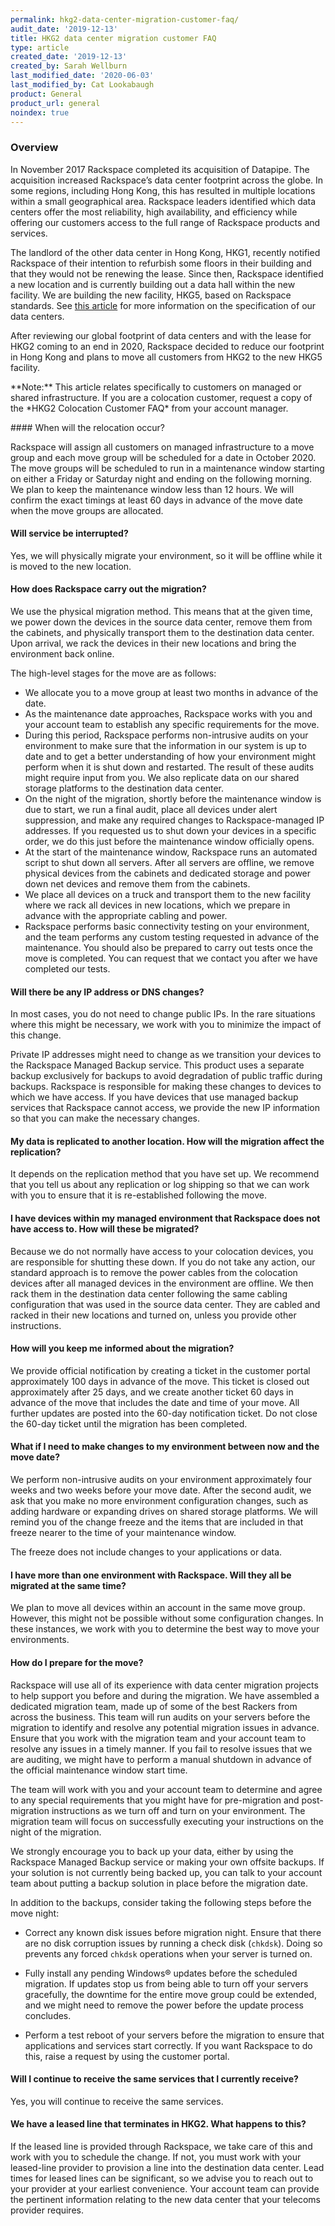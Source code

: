 ```yaml
---
permalink: hkg2-data-center-migration-customer-faq/
audit_date: '2019-12-13'
title: HKG2 data center migration customer FAQ
type: article
created_date: '2019-12-13'
created_by: Sarah Wellburn
last_modified_date: '2020-06-03'
last_modified_by: Cat Lookabaugh
product: General
product_url: general
noindex: true
---
```


### Overview

In November 2017 Rackspace completed its acquisition of Datapipe. The
acquisition increased Rackspace’s data center footprint across the globe. In
some regions, including Hong Kong, this has resulted in multiple locations
within a small geographical area. Rackspace leaders identified which data
centers offer the most reliability, high availability, and efficiency while
offering our customers access to the full range of Rackspace products and services.

The landlord of the other data center in Hong Kong, HKG1, recently notified
Rackspace of their intention to refurbish some floors in their building and that
they would not be renewing the lease. Since then, Rackspace identified a new
location and is currently building out a data hall within the new facility. We
are building the new facility, HKG5, based on Rackspace standards. See
[this article](https://www.rackspace.com/about/data-centers) for more
information on the specification of our data centers.

After reviewing our global footprint of data centers and with the lease for
HKG2 coming to an end in 2020, Rackspace decided to reduce our footprint in
Hong Kong and plans to move all customers from HKG2 to the new HKG5 facility.
<p class="callout-note">
**Note:** This article relates specifically to customers on managed or shared
infrastructure. If you are a colocation customer, request a copy of the *HKG2
Colocation Customer FAQ* from your account manager.
</p>
#### When will the relocation occur?

Rackspace will assign all customers on managed infrastructure to a move group
and each move group will be scheduled for a date in October 2020. The move
groups will be scheduled to run in a maintenance window starting on either a
Friday or Saturday night and ending on the following morning. We plan to keep
the maintenance window less than 12 hours. We will confirm the exact timings
at least 60 days in advance of the move date when the move groups are allocated.

#### Will service be interrupted?

Yes, we will physically migrate your environment, so it will be offline while
it is moved to the new location.

#### How does Rackspace carry out the migration?

We use the physical migration method. This means that at the given time,
we power down the devices in the source data center, remove them from the
cabinets, and physically transport them to the destination data center. Upon
arrival, we rack the devices in their new locations and bring the environment
back online.

The high-level stages for the move are as follows:

-	We allocate you to a move group at least two months in advance of the date.
-	As the maintenance date approaches, Rackspace works with you and your
   account team to establish any specific requirements for the move.
-	During this period, Rackspace performs non-intrusive audits on your
   environment to make sure that the information in our system is up to date
   and to get a better understanding of how your environment might perform when
   it is shut down and restarted. The result of these audits might require input
   from you. We also replicate data on our shared storage platforms to the
   destination data center.
-	On the night of the migration, shortly before the maintenance window is due
   to start, we run a final audit, place all devices under alert suppression,
   and make any required changes to Rackspace-managed IP addresses. If you
   requested us to shut down your devices in a specific order, we do this
   just before the maintenance window officially opens.
-	At the start of the maintenance window, Rackspace runs an automated script
   to shut down all servers. After all servers are offline, we remove physical
   devices from the cabinets and dedicated storage and power down net devices
   and remove them from the cabinets.
-	We place all devices on a truck and transport them to the new facility where
   we rack all devices in new locations, which we prepare in advance with the
   appropriate cabling and power.
-	Rackspace performs basic connectivity testing on your environment, and the
   team performs any custom testing requested in advance of the maintenance.
   You should also be prepared to carry out tests once the move is completed.
   You can request that we contact you after we have completed our tests.

#### Will there be any IP address or DNS changes?

In most cases, you do not need to change public IPs. In the rare situations
where this might be necessary, we work with you to minimize the impact of this
change.

Private IP addresses might need to change as we transition your devices to the
Rackspace Managed Backup service. This product uses a separate backup
exclusively for backups to avoid degradation of public traffic during backups.
Rackspace is responsible for making these changes to devices to which we have
access. If you have devices that use managed backup services that Rackspace
cannot access, we provide the new IP information so that you can make the
necessary changes.

#### My data is replicated to another location. How will the migration affect the replication?

It depends on the replication method that you have set up. We recommend that you
tell us about any replication or log shipping so that we can work with you to
ensure that it is re-established following the move.

#### I have devices within my managed environment that Rackspace does not have access to. How will these be migrated?

Because we do not normally have access to your colocation devices, you are
responsible for shutting these down. If you do not take any action, our standard
approach is to remove the power cables from the colocation devices after all
managed devices in the environment are offline. We then rack them in the
destination data center following the same cabling configuration that was used
in the source data center. They are cabled and racked in their new locations
and turned on, unless you provide other instructions.

#### How will you keep me informed about the migration?

We provide official notification by creating a ticket in the customer portal
approximately 100 days in advance of the move. This ticket is closed out
approximately after 25 days, and we create another ticket 60 days in advance
of the move that includes the date and time of your move. All further updates
are posted into the 60-day notification ticket. Do not close the 60-day ticket
until the migration has been completed.

#### What if I need to make changes to my environment between now and the move date?

We perform non-intrusive audits on your environment approximately four weeks
and two weeks before your move date. After the second audit, we ask that you
make no more environment configuration changes, such as adding hardware or
expanding drives on shared storage platforms. We will remind you of the change
freeze and the items that are included in that freeze nearer to the time of your
maintenance window.

The freeze does not include changes to your applications or data.

#### I have more than one environment with Rackspace. Will they all be migrated at the same time?

We plan to move all devices within an account in the same move group. However,
this might not be possible without some configuration changes. In these
instances, we work with you to determine the best way to move your environments.

#### How do I prepare for the move?

Rackspace will use all of its experience with data center migration projects to
help support you before and during the migration. We have assembled a dedicated
migration team, made up of some of the best Rackers from across the business.
This team will run audits on your servers before the migration to identify and
resolve any potential migration issues in advance. Ensure that you work with the
migration team and your account team to resolve any issues in a timely manner.
If you fail to resolve issues that we are auditing, we might have to perform a
manual shutdown in advance of the official maintenance window start time.

The team will work with you and your account team to determine and agree to any
special requirements that you might have for pre-migration and post-migration
instructions as we turn off and turn on your environment. The migration team
will focus on successfully executing your instructions on the night of the
migration.

We strongly encourage you to back up your data, either by using the
Rackspace Managed Backup service or making your own offsite backups. If your
solution is not currently being backed up, you can talk to your account team
about putting a backup solution in place before the migration date.

In addition to the backups, consider taking the following steps before the move
night:

-   Correct any known disk issues before migration night. Ensure that there
    are no disk corruption issues by running a check disk (`chkdsk`). Doing so
    prevents any forced `chkdsk` operations when your server is turned on.

-   Fully install any pending Windows&reg; updates before the scheduled migration.
    If updates stop us from being able to turn off your servers gracefully,
    the downtime for the entire move group could be extended, and we might need
    to remove the power before the update process concludes.

-   Perform a test reboot of your servers before the migration to ensure that
    applications and services start correctly. If you want Rackspace to do this,
    raise a request by using the customer portal.

#### Will I continue to receive the same services that I currently receive?

Yes, you will continue to receive the same services.

#### We have a leased line that terminates in HKG2. What happens to this?

If the leased line is provided through Rackspace, we take care of this and work
with you to schedule the change. If not, you must work with your leased-line
provider to provision a line into the destination data center. Lead times for
leased lines can be significant, so we advise you to reach out to your provider
at your earliest convenience. Your account team can provide the pertinent
information relating to the new data center that your telecoms provider requires.
